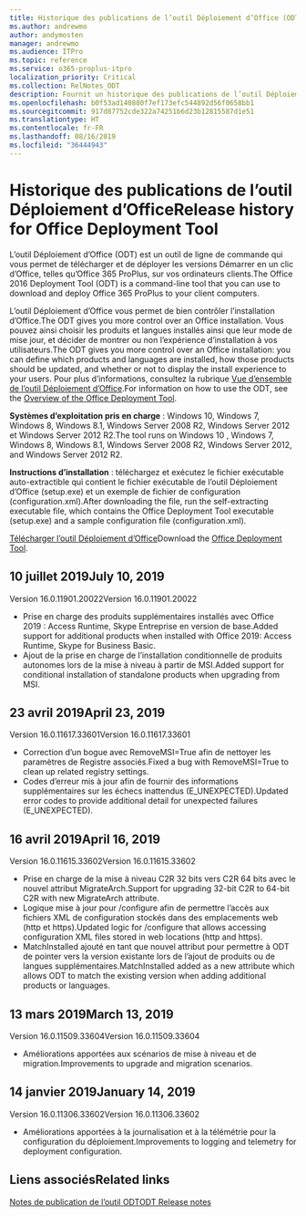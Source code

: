 ```yaml
---
title: Historique des publications de l’outil Déploiement d’Office (ODT)
ms.author: andrewmo
author: andymosten
manager: andrewmo
ms.audience: ITPro
ms.topic: reference
ms.service: o365-proplus-itpro
localization_priority: Critical
ms.collection: RelNotes_ODT
description: Fournit un historique des publications de l’outil Déploiement d’Office (ODT) destiné aux professionnels de l’informatique
ms.openlocfilehash: b0f53ad140880f7ef173efc544892d56f0658bb1
ms.sourcegitcommit: 917d87752cde322a74251b6d23b12815587d1e51
ms.translationtype: HT
ms.contentlocale: fr-FR
ms.lasthandoff: 08/16/2019
ms.locfileid: "36444943"
---
```

# <a name="release-history-for-office-deployment-tool"></a><span data-ttu-id="42efe-103">Historique des publications de l’outil Déploiement d’Office</span><span class="sxs-lookup"><span data-stu-id="42efe-103">Release history for Office Deployment Tool</span></span>

<span data-ttu-id="42efe-104">L’outil Déploiement d’Office (ODT) est un outil de ligne de commande qui vous permet de télécharger et de déployer les versions Démarrer en un clic d’Office, telles qu’Office 365 ProPlus, sur vos ordinateurs clients.</span><span class="sxs-lookup"><span data-stu-id="42efe-104">The Office 2016 Deployment Tool (ODT) is a command-line tool that you can use to download and deploy Office 365 ProPlus to your client computers.</span></span> 


<span data-ttu-id="42efe-105">L’outil Déploiement d’Office vous permet de bien contrôler l’installation d’Office.</span><span class="sxs-lookup"><span data-stu-id="42efe-105">The ODT gives you more control over an Office installation.</span></span> <span data-ttu-id="42efe-106">Vous pouvez ainsi choisir les produits et langues installés ainsi que leur mode de mise jour, et décider de montrer ou non l’expérience d’installation à vos utilisateurs.</span><span class="sxs-lookup"><span data-stu-id="42efe-106">The ODT gives you more control over an Office installation: you can define which products and languages are installed, how those products should be updated, and whether or not to display the install experience to your users.</span></span> <span data-ttu-id="42efe-107">Pour plus d’informations, consultez la rubrique [Vue d’ensemble de l’outil Déploiement d’Office](https://docs.microsoft.com/fr-FR/deployoffice/overview-of-the-office-2016-deployment-tool).</span><span class="sxs-lookup"><span data-stu-id="42efe-107">For information on how to use the ODT, see the [Overview of the Office Deployment Tool](https://docs.microsoft.com/en-us/deployoffice/overview-of-the-office-2016-deployment-tool).</span></span>

 <span data-ttu-id="42efe-108">**Systèmes d’exploitation pris en charge** : Windows 10, Windows 7, Windows 8, Windows 8.1, Windows Server 2008 R2, Windows Server 2012 et Windows Server 2012 R2.</span><span class="sxs-lookup"><span data-stu-id="42efe-108">The tool runs on Windows 10 , Windows 7, Windows 8, Windows 8.1, Windows Server 2008 R2, Windows Server 2012, and Windows Server 2012 R2.</span></span> 
 
 <span data-ttu-id="42efe-109">**Instructions d’installation** : téléchargez et exécutez le fichier exécutable auto-extractible qui contient le fichier exécutable de l’outil Déploiement d’Office (setup.exe) et un exemple de fichier de configuration (configuration.xml).</span><span class="sxs-lookup"><span data-stu-id="42efe-109">After downloading the file, run the self-extracting executable file, which contains the Office Deployment Tool executable (setup.exe) and a sample configuration file (configuration.xml).</span></span> 

<span data-ttu-id="42efe-110">[Télécharger l’outil Déploiement d’Office](https://www.microsoft.com/en-us/download/confirmation.aspx?id=49117)</span><span class="sxs-lookup"><span data-stu-id="42efe-110">Download the [Office Deployment Tool](https://www.microsoft.com/en-us/download/confirmation.aspx?id=49117).</span></span>


## <a name="july-10-2019"></a><span data-ttu-id="42efe-111">10 juillet 2019</span><span class="sxs-lookup"><span data-stu-id="42efe-111">July 10, 2019</span></span>

<span data-ttu-id="42efe-112">Version 16.0.11901.20022</span><span class="sxs-lookup"><span data-stu-id="42efe-112">Version 16.0.11901.20022</span></span>
- <span data-ttu-id="42efe-113">Prise en charge des produits supplémentaires installés avec Office 2019 : Access Runtime, Skype Entreprise en version de base.</span><span class="sxs-lookup"><span data-stu-id="42efe-113">Added support for additional products when installed with Office 2019: Access Runtime, Skype for Business Basic.</span></span>
- <span data-ttu-id="42efe-114">Ajout de la prise en charge de l’installation conditionnelle de produits autonomes lors de la mise à niveau à partir de MSI.</span><span class="sxs-lookup"><span data-stu-id="42efe-114">Added support for conditional installation of standalone products when upgrading from MSI.</span></span>

## <a name="april-23-2019"></a><span data-ttu-id="42efe-115">23 avril 2019</span><span class="sxs-lookup"><span data-stu-id="42efe-115">April 23, 2019</span></span>

<span data-ttu-id="42efe-116">Version 16.0.11617.33601</span><span class="sxs-lookup"><span data-stu-id="42efe-116">Version 16.0.11617.33601</span></span>
- <span data-ttu-id="42efe-117">Correction d’un bogue avec RemoveMSI=True afin de nettoyer les paramètres de Registre associés.</span><span class="sxs-lookup"><span data-stu-id="42efe-117">Fixed a bug with RemoveMSI=True to clean up related registry settings.</span></span>
- <span data-ttu-id="42efe-118">Codes d’erreur mis à jour afin de fournir des informations supplémentaires sur les échecs inattendus (E_UNEXPECTED).</span><span class="sxs-lookup"><span data-stu-id="42efe-118">Updated error codes to provide additional detail for unexpected failures (E_UNEXPECTED).</span></span>

## <a name="april-16-2019"></a><span data-ttu-id="42efe-119">16 avril 2019</span><span class="sxs-lookup"><span data-stu-id="42efe-119">April 16, 2019</span></span>

<span data-ttu-id="42efe-120">Version 16.0.11615.33602</span><span class="sxs-lookup"><span data-stu-id="42efe-120">Version 16.0.11615.33602</span></span>
- <span data-ttu-id="42efe-121">Prise en charge de la mise à niveau C2R 32 bits vers C2R 64 bits avec le nouvel attribut MigrateArch.</span><span class="sxs-lookup"><span data-stu-id="42efe-121">Support for upgrading 32-bit C2R to 64-bit C2R with new MigrateArch attribute.</span></span>
- <span data-ttu-id="42efe-122">Logique mise à jour pour /configure afin de permettre l’accès aux fichiers XML de configuration stockés dans des emplacements web (http et https).</span><span class="sxs-lookup"><span data-stu-id="42efe-122">Updated logic for /configure that allows accessing configuration XML files stored in web locations (http and https).</span></span>
- <span data-ttu-id="42efe-123">MatchInstalled ajouté en tant que nouvel attribut pour permettre à ODT de pointer vers la version existante lors de l’ajout de produits ou de langues supplémentaires.</span><span class="sxs-lookup"><span data-stu-id="42efe-123">MatchInstalled added as a new attribute which allows ODT to match the existing version when adding additional products or languages.</span></span>

## <a name="march-13-2019"></a><span data-ttu-id="42efe-124">13 mars 2019</span><span class="sxs-lookup"><span data-stu-id="42efe-124">March 13, 2019</span></span>

<span data-ttu-id="42efe-125">Version 16.0.11509.33604</span><span class="sxs-lookup"><span data-stu-id="42efe-125">Version 16.0.11509.33604</span></span>
- <span data-ttu-id="42efe-126">Améliorations apportées aux scénarios de mise à niveau et de migration.</span><span class="sxs-lookup"><span data-stu-id="42efe-126">Improvements to upgrade and migration scenarios.</span></span>

## <a name="january-14-2019"></a><span data-ttu-id="42efe-127">14 janvier 2019</span><span class="sxs-lookup"><span data-stu-id="42efe-127">January 14, 2019</span></span>

<span data-ttu-id="42efe-128">Version 16.0.11306.33602</span><span class="sxs-lookup"><span data-stu-id="42efe-128">Version 16.0.11306.33602</span></span>
- <span data-ttu-id="42efe-129">Améliorations apportées à la journalisation et à la télémétrie pour la configuration du déploiement.</span><span class="sxs-lookup"><span data-stu-id="42efe-129">Improvements to logging and telemetry for deployment configuration.</span></span>


## <a name="related-links"></a><span data-ttu-id="42efe-130">Liens associés</span><span class="sxs-lookup"><span data-stu-id="42efe-130">Related links</span></span>

[<span data-ttu-id="42efe-131">Notes de publication de l’outil ODT</span><span class="sxs-lookup"><span data-stu-id="42efe-131">ODT Release notes</span></span>](https://www.microsoft.com/en-us/download/details.aspx?id=49117)
